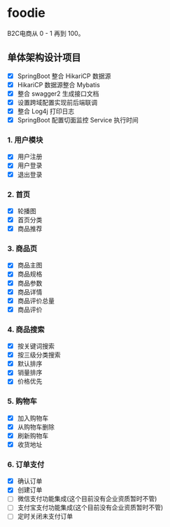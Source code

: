 # foodie
B2C电商从 0 - 1 再到 100。

## 单体架构设计项目
- [x] SpringBoot 整合 HikariCP 数据源
- [x] HikariCP 数据源整合 Mybatis
- [x] 整合 swagger2 生成接口文档
- [x] 设置跨域配置实现前后端联调
- [x] 整合 Log4j 打印日志
- [x] SpringBoot 配置切面监控 Service 执行时间
### 1. 用户模块
- [x] 用户注册
- [x] 用户登录
- [x] 退出登录
### 2. 首页
- [x] 轮播图
- [x] 首页分类
- [x] 商品推荐
### 3. 商品页
- [x] 商品主图
- [x] 商品规格
- [x] 商品参数
- [x] 商品详情
- [x] 商品评价总量
- [x] 商品评价
### 4. 商品搜索
- [x] 按关键词搜索
- [x] 按三级分类搜索
- [x] 默认排序
- [x] 销量排序
- [x] 价格优先
### 5. 购物车
- [x] 加入购物车
- [x] 从购物车删除
- [x] 刷新购物车
- [x] 收货地址
### 6. 订单支付
- [x] 确认订单
- [x] 创建订单
- [ ] 微信支付功能集成(这个目前没有企业资质暂时不管)
- [ ] 支付宝支付功能集成(这个目前没有企业资质暂时不管)
- [ ] 定时关闭未支付订单